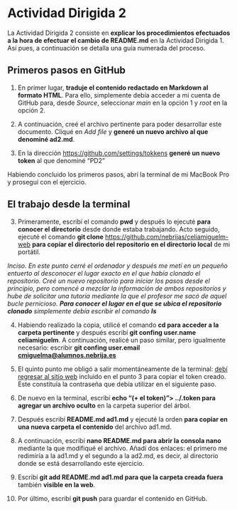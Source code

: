 # Actividad Dirigida 2

La Actividad Dirigida 2 consiste en **explicar los procedimientos 
efectuados a la hora de efectuar el cambio de README.md** en la Actividad 
Dirigida 1. Así pues, a continuación se detalla una guía numerada del 
proceso.

## Primeros pasos en GitHub

1. En primer lugar, **traduje el contenido redactado en Markdown al 
formato HTML**. Para ello, simplemente debía acceder a mi cuenta de GitHub 
para, desde *Source*, seleccionar *main* en la opción 1 y *root* en la 
opción 2.

2. A continuación, creé el archivo pertinente para poder desarrollar este 
documento. Cliqué en *Add file* y **generé un nuevo archivo al que 
denominé ad2.md**.

3. En la dirección https://github.com/settings/tokkens **generé un nuevo 
token** al que denominé “PD2”

Habiendo concluido los primeros pasos, abrí la terminal de mi MacBook Pro 
y proseguí con el ejercicio.

## El trabajo desde la terminal

3. Primeramente, escribí el comando **pwd** y después lo ejecuté **para 
conocer el directorio** desde donde estaba trabajando. Acto seguido, 
ejecuté el comando **git clone** 
https://github.com/nebrijas/celiamiguelm-web **para copiar el directorio 
del repositorio en el directorio local** de mi portátil. 

*Inciso. En este punto cerré el ordenador y después me metí en un pequeño 
entuerto al desconocer el lugar exacto en el que había clonado el 
repositorio. Creé un nuevo repositorio para iniciar los pasos desde el 
principio, pero comencé a mezclar la información de ambos repositorios y 
hube de solicitar una tutoría mediante la que el profesor me sacó de aquel 
bucle pernicioso. **Para conocer el lugar en el que se ubica el 
repositorio clonado** simplemente debía escribir el comando **ls***

4. Habiendo realizado la copia, utilicé el comando **cd para acceder a la 
carpeta pertinente** y después escribí **git confing user.name 
celiamiguelm**. A continuación, realicé un paso similar, pero igualmente 
necesario: escribir **git confing user.email 
cmiguelma@alumnos.nebrija.es**

5. El quinto punto me obligó a salir momentáneamente de la terminal: [debí 
regresar al sitio web](https://github.com/nebrijas/celiamiguelm-web) 
incluido en el 
punto 3 para copiar el token creado. Este constituía la contraseña que 
debía utilizar en el siguiente paso.

6. De nuevo en la terminal, escribí **echo “(+ el token)”> ../.token  para 
agregar un archivo oculto** en la carpeta superior del árbol.

7. Después escribí **README.md ad1.md** y ejecuté la orden **para copiar 
en una nueva carpeta el contenido** del archivo ad1.md.

8. A continuación, escribí **nano README.md para abrir la consola nano** 
mediante la que modifiqué el archivo. Añadí dos enlaces: el primero me 
redimiría a la ad1.md y el segundo a la ad2.md, es decir, al directorio 
donde se está desarrollando este ejercicio.

9. Escribí **git add README.md ad1.md para que la carpeta creada fuera** 
también **visible en la web**.

10. Por último, escribí **git push** para guardar el contenido en GitHub.


